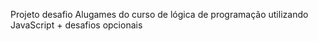 Projeto desafio Alugames do curso de lógica de programação utilizando JavaScript + desafios opcionais